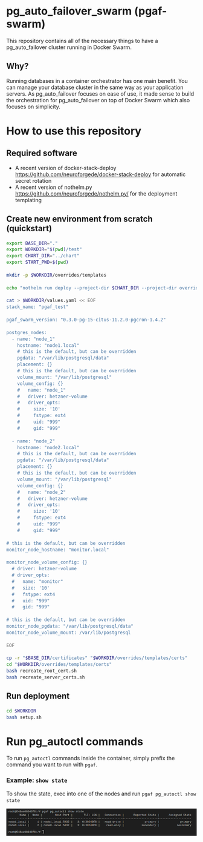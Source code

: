 # pg_auto_failover_swarm (pgaf-swarm)

This repository contains all of the necessary things to have a pg_auto_failover cluster running in Docker Swarm.

## Why?

Running databases in a container orchestrator has one main benefit. You can manage your database cluster in the same way as your application servers.
As pg_auto_failover focuses on ease of use, it made sense to build the orchestration for pg_auto_failover on top of Docker Swarm which also focuses
on simplicity.

# How to use this repository

## Required software

- A recent version of docker-stack-deploy https://github.com/neuroforgede/docker-stack-deploy for automatic secret rotation
- A recent version of nothelm.py https://github.com/neuroforgede/nothelm.py/ for the deployment templating

## Create new environment from scratch (quickstart)

```bash
export BASE_DIR="."
export WORKDIR="$(pwd)/test"
export CHART_DIR="../chart"
export START_PWD=$(pwd)

mkdir -p $WORKDIR/overrides/templates

echo "nothelm run deploy --project-dir $CHART_DIR --project-dir overrides -f values.yaml" > $WORKDIR/setup.sh

cat > $WORKDIR/values.yaml << EOF
stack_name: "pgaf_test"

pgaf_swarm_version: "0.3.0-pg-15-citus-11.2.0-pgcron-1.4.2"

postgres_nodes:
  - name: "node_1"
    hostname: "node1.local"
    # this is the default, but can be overridden
    pgdata: "/var/lib/postgresql/data"
    placement: {}
    # this is the default, but can be overridden
    volume_mount: "/var/lib/postgresql"
    volume_config: {}
    #   name: "node_1"
    #   driver: hetzner-volume
    #   driver_opts:
    #     size: '10'
    #     fstype: ext4
    #     uid: "999"
    #     gid: "999"

  - name: "node_2"
    hostname: "node2.local"
    # this is the default, but can be overridden
    pgdata: "/var/lib/postgresql/data"
    placement: {}
    # this is the default, but can be overridden
    volume_mount: "/var/lib/postgresql"
    volume_config: {}
    #   name: "node_2"
    #   driver: hetzner-volume
    #   driver_opts:
    #     size: '10'
    #     fstype: ext4
    #     uid: "999"
    #     gid: "999"

# this is the default, but can be overridden
monitor_node_hostname: "monitor.local"

monitor_node_volume_config: {}
  # driver: hetzner-volume
  # driver_opts:
  #   name: "monitor"
  #   size: '10'
  #   fstype: ext4
  #   uid: "999"
  #   gid: "999"

# this is the default, but can be overridden
monitor_node_pgdata: "/var/lib/postgresql/data"
monitor_node_volume_mount: /var/lib/postgresql

EOF

cp -r "$BASE_DIR/certificates" "$WORKDIR/overrides/templates/certs"
cd "$WORKDIR/overrides/templates/certs"
bash recreate_root_cert.sh
bash recreate_server_certs.sh
```

## Run deployment

```bash
cd $WORKDIR
bash setup.sh
```

# Run pg_autoctl commands

To run `pg_autoctl` commands inside the container, simply prefix the command you want to run with `pgaf`.
### Example: `show state`

To show the state, exec into one of the nodes and run `pgaf pg_autoctl show state`

![](./images/show_state.png)
